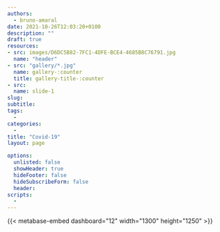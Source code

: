 ```yaml
---
authors:
  - bruno-amaral
date: 2021-10-26T12:03:20+0100
description: ""
draft: true
resources: 
- src: images/D6DC5B82-7FC1-4DFE-BCE4-4685B8C76791.jpg
  name: "header"
- src: "gallery/*.jpg"
  name: gallery-:counter
  title: gallery-title-:counter
- src:
  name: slide-1
slug:
subtitle: 
tags: 
  - 
categories: 
  - 
title: "Covid-19"
layout: page

options:
  unlisted: false
  showHeader: true
  hideFooter: false
  hideSubscribeForm: false
  header:
scripts:
  -
---
```


<div class="row">
<div class="col-md-10 mx-auto">

{{< metabase-embed dashboard="12" width="1300" height="1250" >}}

</div>
</div>